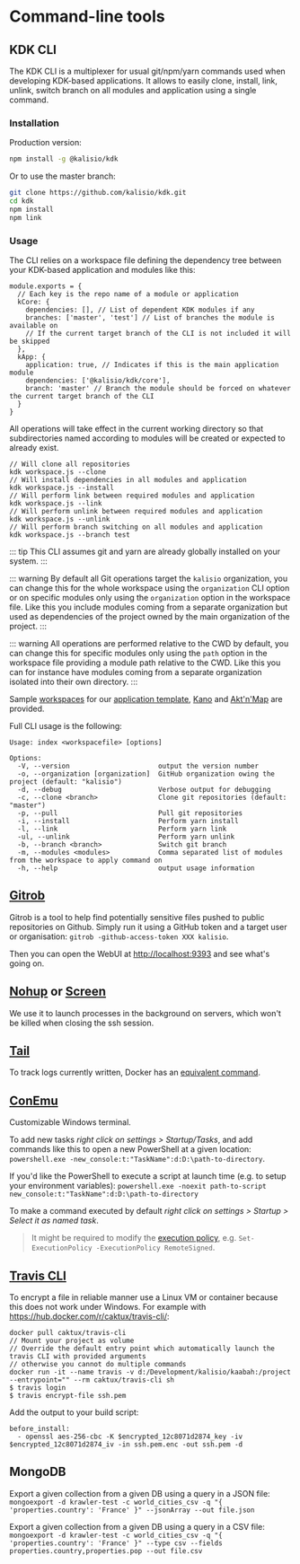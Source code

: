 # Command-line tools

## KDK CLI

The KDK CLI is a multiplexer for usual git/npm/yarn commands used when developing KDK-based applications. It allows to easily clone, install, link, unlink, switch branch on all modules and application using a single command.

### Installation

Production version:
```bash
npm install -g @kalisio/kdk
```

Or to use the master branch:
```bash
git clone https://github.com/kalisio/kdk.git
cd kdk
npm install
npm link
```

### Usage

The CLI relies on a workspace file defining the dependency tree between your KDK-based application and modules like this:
```
module.exports = {
  // Each key is the repo name of a module or application
  kCore: {
    dependencies: [], // List of dependent KDK modules if any
    branches: ['master', 'test'] // List of branches the module is available on
    // If the current target branch of the CLI is not included it will be skipped
  },
  kApp: {
    application: true, // Indicates if this is the main application module
    dependencies: ['@kalisio/kdk/core'],
    branch: 'master' // Branch the module should be forced on whatever the current target branch of the CLI
  }
}

```
All operations will take effect in the current working directory so that subdirectories named according to modules will be created or expected to already exist.

```
// Will clone all repositories
kdk workspace.js --clone
// Will install dependencies in all modules and application
kdk workspace.js --install
// Will perform link between required modules and application
kdk workspace.js --link
// Will perform unlink between required modules and application
kdk workspace.js --unlink
// Will perform branch switching on all modules and application
kdk workspace.js --branch test
```

::: tip
This CLI assumes git and yarn are already globally installed on your system.
:::

::: warning
By default all Git operations target the `kalisio` organization, you can change this for the whole workspace using the `organization` CLI option or on specific modules only using the `organization` option in the workspace file. Like this you include modules coming from a separate organization but used as dependencies of the project owned by the main organization of the project.
:::

::: warning
All operations are performed relative to the CWD by default, you can change this for specific modules only using the `path` option in the workspace file providing a module path relative to the CWD. Like this you can for instance have modules coming from a separate organization isolated into their own directory.
:::

Sample [workspaces](https://github.com/kalisio/kdk/tree/master/workspaces) for our [application template](https://github.com/kalisio/kApp), [Kano](https://github.com/kalisio/kano) and [Akt'n'Map](https://github.com/kalisio/aktnmap) are provided.

Full CLI usage is the following:
```
Usage: index <workspacefile> [options]

Options:
  -V, --version                      output the version number
  -o, --organization [organization]  GitHub organization owing the project (default: "kalisio")
  -d, --debug                        Verbose output for debugging
  -c, --clone <branch>               Clone git repositories (default: "master")
  -p, --pull                         Pull git repositories
  -i, --install                      Perform yarn install
  -l, --link                         Perform yarn link
  -ul, --unlink                      Perform yarn unlink
  -b, --branch <branch>              Switch git branch
  -m, --modules <modules>            Comma separated list of modules from the workspace to apply command on
  -h, --help                         output usage information
```

## [Gitrob](https://github.com/michenriksen/gitrob)

Gitrob is a tool to help find potentially sensitive files pushed to public repositories on Github. Simply run it using a GitHub token and a target user or organisation: `gitrob -github-access-token XXX kalisio`.

Then you can open the WebUI at [http://localhost:9393](http://localhost:9393) and see what's going on.

## [Nohup](https://en.wikipedia.org/wiki/Nohup) or [Screen](https://doc.ubuntu-fr.org/screen)

We use it to launch processes in the background on servers, which won't be killed when closing the ssh session.

## [Tail](https://www.linode.com/docs/tools-reference/tools/view-and-follow-the-end-of-text-files-with-tail)

To track logs currently written, Docker has an [equivalent command](https://docs.docker.com/engine/reference/commandline/logs/).

## [ConEmu](https://github.com/Maximus5/ConEmu)

Customizable Windows terminal.

To add new tasks *right click on settings > Startup/Tasks*, and add commands like this to open a new PowerShell at a given location:
`powershell.exe -new_console:t:"TaskName":d:D:\path-to-directory`.

If you'd like the PowerShell to execute a script at launch time (e.g. to setup your environment variables): `powershell.exe -noexit path-to-script new_console:t:"TaskName":d:D:\path-to-directory`

To make a command executed by default *right click on settings > Startup > Select it as named task*.

> It might be required to modify the [execution policy](https://technet.microsoft.com/fr-FR/library/hh847748.aspx), e.g. `Set-ExecutionPolicy -ExecutionPolicy RemoteSigned`.

## [Travis CLI](https://github.com/travis-ci/travis.rb#installation)

To encrypt a file in reliable manner use a Linux VM or container because this does not work under Windows. For example with https://hub.docker.com/r/caktux/travis-cli/:
```
docker pull caktux/travis-cli
// Mount your project as volume
// Override the default entry point which automatically launch the travis CLI with provided arguments
// otherwise you cannot do multiple commands
docker run -it --name travis -v d:/Development/kalisio/kaabah:/project --entrypoint="" --rm caktux/travis-cli sh
$ travis login
$ travis encrypt-file ssh.pem
```

Add the output to your build script:
```
before_install:
  - openssl aes-256-cbc -K $encrypted_12c8071d2874_key -iv $encrypted_12c8071d2874_iv -in ssh.pem.enc -out ssh.pem -d
```

## MongoDB

Export a given collection from a given DB using a query in a JSON file: `mongoexport -d krawler-test -c world_cities_csv -q "{ 'properties.country': 'France' }" --jsonArray --out file.json`

Export a given collection from a given DB using a query in a CSV file: `mongoexport -d krawler-test -c world_cities_csv -q "{ 'properties.country': 'France' }" --type csv --fields properties.country,properties.pop --out file.csv`

